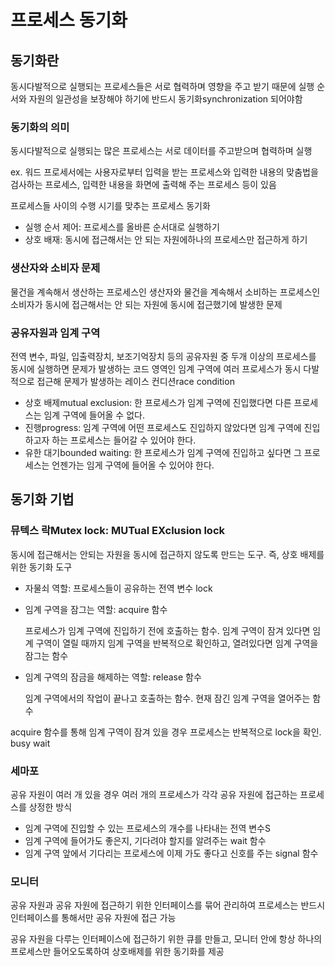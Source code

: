 # 프로세스 동기화
## 동기화란
동시다발적으로 실행되는 프로세스들은 서로 협력하며 영향을 주고 받기 때문에 실행 순서와 자원의 일관성을 보장해야 하기에 반드시 동기화synchronization 되어야함

### 동기화의 의미
동시다발적으로 실행되는 많은 프로세스는 서로 데이터를 주고받으며 협력하며 실행

ex. 워드 프로세서에는 사용자로부터 입력을 받는 프로세스와 입력한 내용의 맞춤법을 검사하는 프로세스, 입력한 내용을 화면에 출력해 주는 프로세스 등이 있음

프로세스들 사이의 수행 시기를 맞추는 프로세스 동기화
- 실행 순서 제어: 프로세스를 올바른 순서대로 실행하기
- 상호 배재: 동시에 접근해서는 안 되는 자원에하나의 프로세스만 접근하게 하기

### 생산자와 소비자 문제
물건을 계속해서 생산하는 프로세스인 생산자와 물건을 계속해서 소비하는 프로세스인 소비자가 동시에 접근해서는 안 되는 자원에 동시에 접근했기에 발생한 문제

### 공유자원과 임계 구역
전역 변수, 파일, 입출력장치, 보조기억장치 등의 공유자원 중 두개 이상의 프로세스를 동시에 실행하면 문제가 발생하는 코드 영역인 임계 구역에 여러 프로세스가 동시 다발적으로 접근해 문제가 발생하는 레이스 컨디션race condition

- 상호 배제mutual exclusion: 한 프로세스가 임계 구역에 진입했다면 다른 프로세스는 임계 구역에 들어올 수 없다.
- 진행progress: 임계 구역에 어떤 프로세스도 진입하지 않았다면 임계 구역에 진입하고자 하는 프로세스는 들어갈 수 있어야 한다.
- 유한 대기bounded waiting: 한 프로세스가 임계 구역에 진입하고 싶다면 그 프로세스는 언젠가는 임게 구역에 들어올 수 있어야 한다.

## 동기화 기법
### 뮤텍스 락Mutex lock: MUTual EXclusion lock
동시에 접근해서는 안되는 자원을 동시에 접근하지 않도록 만드는 도구. 즉, 상호 배제를 위한 동기화 도구 

- 자물쇠 역할: 프로세스들이 공유하는 전역 변수 lock
- 임계 구역을 잠그는 역할: acquire 함수

  프로세스가 임계 구역에 진입하기 전에 호출하는 함수. 임계 구역이 잠겨 있다면 임계 구역이 열릴 때까지 임계 구역을 반복적으로 확인하고, 열려있다면 임계 구역을 잠그는 함수   
- 임계 구역의 잠금을 해제하는 역할: release 함수

  임계 구역에서의 작업이 끝나고 호출하는 함수. 현재 잠긴 임계 구역을 열어주는 함수

acquire 함수를 통해 임계 구역이 잠겨 있을 경우 프로세스는 반복적으로 lock을 확인. busy wait

### 세마포
공유 자원이 여러 개 있을 경우 여러 개의 프로세스가 각각 공유 자원에 접근하는 프로세스를 상정한 방식

- 임계 구역에 진입할 수 있는 프로세스의 개수를 나타내는 전역 변수S
- 임계 구역에 들어가도 좋은지, 기다려야 할지를 알려주는 wait 함수
- 임계 구역 앞에서 기다리는 프로세스에 이제 가도 좋다고 신호를 주는 signal 함수

### 모니터
공유 자원과 공유 자원에 접근하기 위한 인터페이스를 묶어 관리하여 프로세스는 반드시 인터페이스를 통해서만 공유 자원에 접근 가능

공유 자원을 다루는 인터페이스에 접근하기 위한 큐를 만들고, 모니터 안에 항상 하나의 프로세스만 들어오도록하여 상호배제를 위한 동기화를 제공
